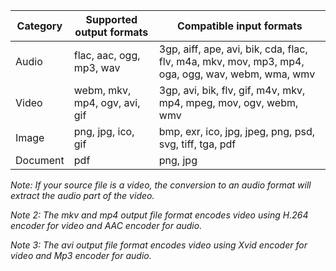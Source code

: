 Category 	| Supported output formats	| Compatible input formats
----------------|-------------------------------|----------------------------------------------------------------------------
 Audio		| flac, aac, ogg, mp3, wav	| 3gp, aiff, ape, avi, bik, cda, flac, flv, m4a, mkv, mov, mp3, mp4, oga, ogg, wav, webm, wma, wmv
 Video		| webm, mkv, mp4, ogv, avi, gif	| 3gp, avi, bik, flv, gif, m4v, mkv, mp4, mpeg, mov, ogv, webm, wmv
 Image		| png, jpg, ico, gif		| bmp, exr, ico, jpg, jpeg, png, psd, svg, tiff, tga, pdf
 Document       | pdf 				| png, jpg

*Note: If your source file is a video, the conversion to an audio format will extract the audio part of the video.*

*Note 2: The mkv and mp4 output file format encodes video using H.264 encoder for video and AAC encoder for audio.*

*Note 3: The avi output file format encodes video using Xvid encoder for video and Mp3 encoder for audio.*